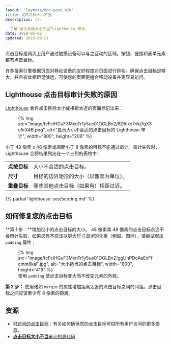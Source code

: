 ```yaml
---
layout: 'layouts/doc-post.njk'
title: 点击目标大小不当
description: |2-

  了解“点击目标大小不当”Lighthouse 审计。
date: 2019-05-02
updated: 2019-08-21
---
```


点击目标是网页上用户通过触摸设备可以与之互动的区域。按钮、链接和表单元素都有点击目标。

许多搜索引擎根据页面对移动设备的友好程度对页面进行排名。确保点击目标足够大，并且彼此相距足够远，可使您的页面更适合移动设备并更容易访问。

## Lighthouse 点击目标审计失败的原因

[Lighthouse](https://developers.google.com/web/tools/lighthouse/) 会将点击目标太小或相距太近的页面标记出来：

<figure>{% Img src="image/tcFciHGuF3MxnTr1y5ue01OGLBn2/6Dhlxe7vkj7gX3e5rX4B.png", alt="显示大小不合适的点击目标的 Lighthouse 审计", width="800", height="206" %}</figure>

小于 48 像素 x 48 像素或间距小于 8 像素的目标不能通过审计。审计失败时，Lighthouse 会将结果列出在一个三列的表格中：

<div class="table-wrapper scrollbar">
  <table>
    <tbody>
      <tr>
        <td><strong>点按目标</strong></td>
        <td>大小不合适的点击目标。</td>
      </tr>
      <tr>
        <td><strong>尺寸</strong></td>
        <td>目标的边界矩形的大小（以像素为单位）。</td>
      </tr>
      <tr>
        <td><strong>重叠目标</strong></td>
        <td>哪些其他点击目标（如果有）相距过近。</td>
      </tr>
    </tbody>
  </table>
</div>

{% partial 'lighthouse-seo/scoring.md' %}

## 如何修复您的点击目标

**第 1 步：**增加过小的点击目标的大小。 48 像素乘 48 像素的点击目标永远不会审计失败。如果您有不应该以更大尺寸*显示*的元素（例如，图标），请尝试增加 `padding` 属性：

<figure>{% Img src="image/tcFciHGuF3MxnTr1y5ue01OGLBn2/ggUhPDcAaExFfcmm8kaF.jpg", alt="大小适当的点击目标", width="800", height="419" %}<figcaption>使用 <code>padding</code> 使点击目标变大而不改变元素的外观。</figcaption></figure>

**第 2 步：** 使用诸如 `margin` 的属性增加距离太近的点击目标之间的间距。点击目标之间应该至少有 8 像素的距离。

## 资源

- [可访问的点击目标](/accessible-tap-targets)：有关如何确保您的点击目标可供所有用户访问的更多信息。
- [**点击目标大小不当**审计的源代码](https://github.com/GoogleChrome/lighthouse/blob/master/lighthouse-core/audits/seo/tap-targets.js)
